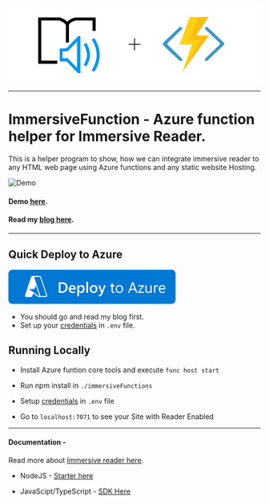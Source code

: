 ![blog here](imfn.svg)
***
# ImmersiveFunction - Azure function helper for Immersive Reader.

This is a helper program to show, how we can integrate immersive reader to any HTML web page using Azure functions and any static website Hosting.

![Demo](demo.gif)

#### Demo [here](https://immersivefn.now.sh/).

#### Read my [blog here](https://kutt.it/immersiveFunction).

***
## Quick Deploy to Azure  
  
[![Deploy to Azure](https://raw.githubusercontent.com/Azure/azure-quickstart-templates/master/1-CONTRIBUTION-GUIDE/images/deploytoazure.svg?sanitize=true)](https://portal.azure.com/#create/Microsoft.Template/uri/https%3A%2F%2Fraw.githubusercontent.com%2FheyAyushh%2FImmersiveFunction%2Fmaster%2Fazuredeploy.json)  

- You should go and read my blog first.
- Set up your [credentials](https://docs.microsoft.com/en-us/azure/cognitive-services/immersive-reader/how-to-create-immersive-reader) in `.env` file.

## Running Locally  
  
- Install Azure funtion core tools and execute `func host start`

- Run npm install in `./immersiveFunctions`
- Setup [credentials](https://docs.microsoft.com/en-us/azure/cognitive-services/immersive-reader/how-to-create-immersive-reader) in `.env` file
- Go to `localhost:7071` to see your Site with Reader Enabled  

***
#### Documentation - 

Read more about [Immersive reader here](https://azure.microsoft.com/en-us/services/cognitive-services/immersive-reader/).

 - NodeJS  - [Starter here](https://docs.microsoft.com/en-us/azure/cognitive-services/immersive-reader/quickstart-nodejs) 

 - JavaScipt/TypeScript - [SDK Here](https://docs.microsoft.com/en-us/azure/cognitive-services/immersive-reader/reference)
